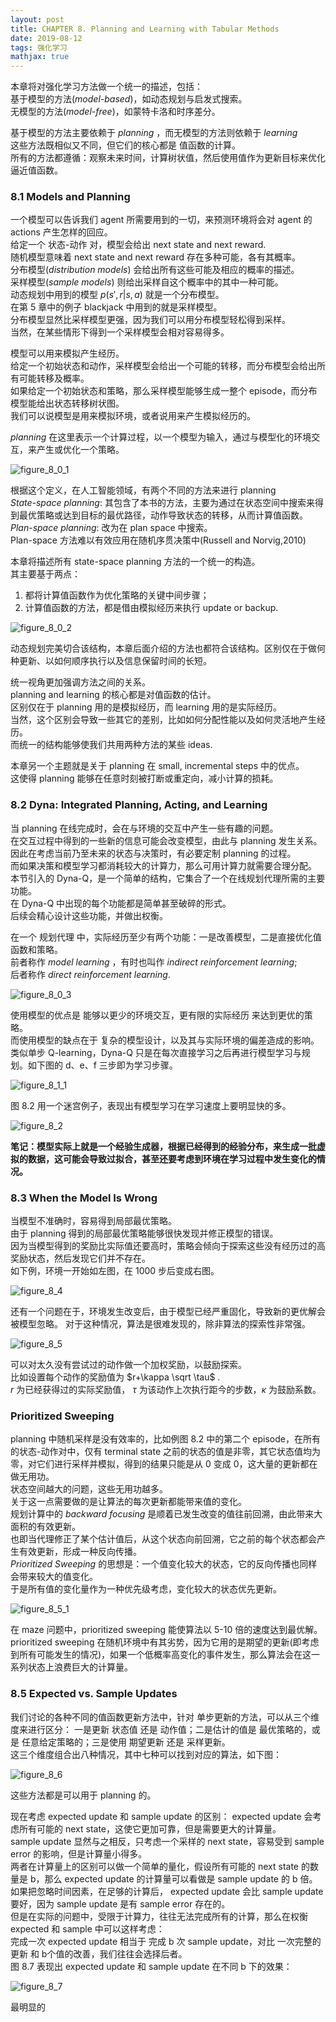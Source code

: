 ```yaml
---
layout: post
title: CHAPTER 8. Planning and Learning with Tabular Methods
date: 2019-08-12
tags: 强化学习
mathjax: true
---
```


本章将对强化学习方法做一个统一的描述，包括：  
基于模型的方法(*model-based*)，如动态规划与启发式搜索。  
无模型的方法(*model-free*)，如蒙特卡洛和时序差分。  

基于模型的方法主要依赖于 *planning* ，而无模型的方法则依赖于 *learning*  
这些方法既相似又不同，但它们的核心都是 值函数的计算。  
所有的方法都遵循：观察未来时间，计算树状值，然后使用值作为更新目标来优化逼近值函数。  

### 8.1 Models and Planning ###
一个模型可以告诉我们 agent 所需要用到的一切，来预测环境将会对 agent 的 actions 产生怎样的回应。  
给定一个 状态-动作 对，模型会给出 next state and next reward.  
随机模型意味着 next state and next reward 存在多种可能，各有其概率。  
分布模型(*distribution models*) 会给出所有这些可能及相应的概率的描述。  
采样模型(*sample models*) 则给出采样自这个概率中的其中一种可能。  
动态规划中用到的模型 $p(s',r|s,a)$ 就是一个分布模型。  
在第 5 章中的例子 blackjack 中用到的就是采样模型。  
分布模型显然比采样模型更强，因为我们可以用分布模型轻松得到采样。  
当然，在某些情形下得到一个采样模型会相对容易得多。  

模型可以用来模拟产生经历。  
给定一个初始状态和动作，采样模型会给出一个可能的转移，而分布模型会给出所有可能转移及概率。  
如果给定一个初始状态和策略，那么采样模型能够生成一整个 episode，而分布模型能给出状态转移树状图。  
我们可以说模型是用来模拟环境，或者说用来产生模拟经历的。  

*planning* 在这里表示一个计算过程，以一个模型为输入，通过与模型化的环境交互，来产生或优化一个策略。  

![figure_8_0_1](/assets/images/RL-Introduction/Chapter8/figure_8_0_1.png)

根据这个定义，在人工智能领域，有两个不同的方法来进行 planning  
*State-space planning*: 其包含了本书的方法，主要为通过在状态空间中搜索来得到最优策略或达到目标的最优路径，动作导致状态的转移，从而计算值函数。  
*Plan-space planning*: 改为在 plan space 中搜索。  
Plan-space 方法难以有效应用在随机序贯决策中(Russell and Norvig,2010)  

本章将描述所有 state-space planning 方法的一个统一的构造。  
其主要基于两点：  
1. 都将计算值函数作为优化策略的关键中间步骤；  
2. 计算值函数的方法，都是借由模拟经历来执行 update or backup.    

![figure_8_0_2](/assets/images/RL-Introduction/Chapter8/figure_8_0_2.png)

动态规划完美切合该结构，本章后面介绍的方法也都符合该结构。区别仅在于做何种更新、以如何顺序执行以及信息保留时间的长短。  

统一视角更加强调方法之间的关系。  
planning and learning 的核心都是对值函数的估计。  
区别仅在于 planning 用的是模拟经历，而 learning 用的是实际经历。  
当然，这个区别会导致一些其它的差别，比如如何分配性能以及如何灵活地产生经历。  
而统一的结构能够使我们共用两种方法的某些 ideas.  

本章另一个主题就是关于 planning 在 small, incremental steps 中的优点。  
这使得 planning 能够在任意时刻被打断或重定向，减小计算的损耗。  

### 8.2 Dyna: Integrated Planning, Acting, and Learning ###
当 planning 在线完成时，会在与环境的交互中产生一些有趣的问题。  
在交互过程中得到的一些新的信息可能会改变模型，由此与 planning 发生关系。  
因此在考虑当前乃至未来的状态与决策时，有必要定制 planning 的过程。  
而如果决策和模型学习都消耗较大的计算力，那么可用计算力就需要合理分配。  
本节引入的 Dyna-Q，是一个简单的结构，它集合了一个在线规划代理所需的主要功能。  
在 Dyna-Q 中出现的每个功能都是简单甚至破碎的形式。  
后续会精心设计这些功能，并做出权衡。  

在一个 规划代理 中，实际经历至少有两个功能：一是改善模型，二是直接优化值函数和策略。  
前者称作 *model learning* ，有时也叫作 *indirect reinforcement learning*;  
后者称作 *direct reinforcement learning*.  

![figure_8_0_3](/assets/images/RL-Introduction/Chapter8/figure_8_0_3.png)

使用模型的优点是 能够以更少的环境交互，更有限的实际经历 来达到更优的策略。  
而使用模型的缺点在于 复杂的模型设计，以及其与实际环境的偏差造成的影响。  
类似单步 Q-learning，Dyna-Q 只是在每次直接学习之后再进行模型学习与规划。如下图的 d、e、f 三步即为学习步骤。

![figure_8_1_1](/assets/images/RL-Introduction/Chapter8/figure_8_1_1.png)

图 8.2 用一个迷宫例子，表现出有模型学习在学习速度上要明显快的多。

![figure_8_2](/assets/images/RL-Introduction/Chapter8/figure_8_2.png)

**笔记：模型实际上就是一个经验生成器，根据已经得到的经验分布，来生成一批虚拟的数据，这可能会导致过拟合，甚至还要考虑到环境在学习过程中发生变化的情况。**

### 8.3 When the Model Is Wrong ###
当模型不准确时，容易得到局部最优策略。  
由于 planning 得到的局部最优策略能够很快发现并修正模型的错误。  
因为当模型得到的奖励比实际值还要高时，策略会倾向于探索这些没有经历过的高奖励状态，然后发现它们并不存在。  
如下例，环境一开始如左图，在 1000 步后变成右图。

![figure_8_4](/assets/images/RL-Introduction/Chapter8/figure_8_4.png)

还有一个问题在于，环境发生改变后，由于模型已经严重固化，导致新的更优解会被模型忽略。 
对于这种情况，算法是很难发现的，除非算法的探索性非常强。

![figure_8_5](/assets/images/RL-Introduction/Chapter8/figure_8_5.png)

可以对太久没有尝试过的动作做一个加权奖励，以鼓励探索。  
比如设置每个动作的奖励值为 $r+\kappa \sqrt \tau$ .  
 $r$ 为已经获得过的实际奖励值， $\tau$ 为该动作上次执行距今的步数，$\kappa$ 为鼓励系数。  
 
 ### Prioritized Sweeping ###
 planning 中随机采样是没有效率的，比如例图 8.2 中的第二个 episode，在所有的状态-动作对中，仅有 terminal state 之前的状态的值是非零，其它状态值均为零，对它们进行采样并模拟，得到的结果只能是从 0 变成 0，这大量的更新都在做无用功。  
 状态空间越大的问题，这些无用功越多。  
 关于这一点需要做的是让算法的每次更新都能带来值的变化。  
 规划计算中的 *backward focusing* 是顺着已发生改变的值往前回溯，由此带来大面积的有效更新。  
 也即当代理修正了某个估计值后，从这个状态向前回溯，它之前的每个状态都会产生有效更新，形成一种反向传播。  
 *Prioritized Sweeping* 的思想是：一个值变化较大的状态，它的反向传播也同样会带来较大的值变化。  
 于是所有值的变化量作为一种优先级考虑，变化较大的状态优先更新。  
 
 ![figure_8_5_1](/assets/images/RL-Introduction/Chapter8/figure_8_5_1.png)
 
 在 maze 问题中，prioritized sweeping 能使算法以 5-10 倍的速度达到最优解。  
 prioritized sweeping 在随机环境中有其劣势，因为它用的是期望的更新(即考虑到所有可能发生的情况)，如果一个低概率高变化的事件发生，那么算法会在这一系列状态上浪费巨大的计算量。  

### 8.5 Expected vs. Sample Updates ###
我们讨论的各种不同的值函数更新方法中，针对 单步更新的方法，可以从三个维度来进行区分：
一是更新 状态值 还是 动作值；二是估计的值是 最优策略的，或是 任意给定策略的；三是使用 期望更新 还是 采样更新。  
这三个维度组合出八种情况，其中七种可以找到对应的算法，如下图：

![figure_8_6](/assets/images/RL-Introduction/Chapter8/figure_8_6.png)

这些方法都是可以用于 planning 的。  

现在考虑 expected update 和 sample update 的区别：
expected update 会考虑所有可能的 next state，这使它更加可靠，但是需要更大的计算量。  
sample update 显然与之相反，只考虑一个采样的 next state，容易受到 sample error 的影响，但是计算量小得多。  
两者在计算量上的区别可以做一个简单的量化，假设所有可能的 next state 的数量是 b，那么 expected update 的计算量可以看做是 sample update 的 b 倍。  
如果把忽略时间因素，在足够的计算后， expected update 会比 sample update 要好，因为 sample update 是有 sample error 存在的。  
但是在实际的问题中，受限于计算力，往往无法完成所有的计算，那么在权衡 expected 和 sample 中可以这样考虑：  
完成一次 expected update 相当于 完成 b 次 sample update，对比 一次完整的更新 和 b个值的改善，我们往往会选择后者。  
图 8.7 表现出 expected update 和 sample update 在不同 b 下的效果：
 
  ![figure_8_7](/assets/images/RL-Introduction/Chapter8/figure_8_7.png)
  
最明显的
